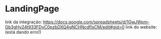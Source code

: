 # LandingPage

link da integração: https://docs.google.com/spreadsheets/d/1GwJWpm-Gb3gHy24t933FDyC0pzbDXQ4gNCHNcdflsCM/edit#gid=0
link do website: (está dando erro!)
